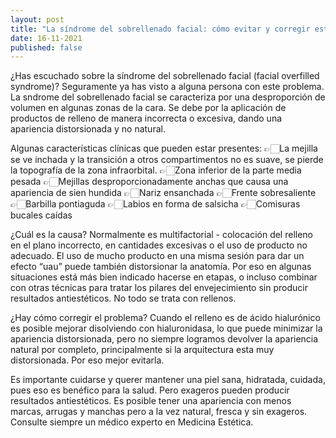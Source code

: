```yaml
---
layout: post
title: "La síndrome del sobrellenado facial: cómo evitar y corregir este problema"
date: 16-11-2021
published: false
---
```

¿Has escuchado sobre la síndrome del sobrellenado facial (facial overfilled syndrome)? Seguramente ya has visto a alguna persona con este problema. La sndrome del sobrellenado facial se caracteriza por una desproporción de volumen en algunas zonas de la cara. Se debe por la aplicación de productos de relleno de manera incorrecta o excesiva, dando una apariencia distorsionada y no natural.

Algunas características clínicas que pueden estar presentes:
👉🏻La mejilla se ve inchada y la transición a otros compartimentos no es suave, se pierde la topografía de la zona infraorbital. 
👉🏻Zona inferior de la parte media pesada
👉🏻Mejillas desproporcionadamente anchas que causa una apariencia de sien hundida
👉🏻Nariz ensanchada
👉🏻Frente sobresaliente
👉🏻Barbilla pontiaguda 
👉🏻Labios en forma de salsicha
👉🏻Comisuras bucales caídas 

¿Cuál es la causa?
Normalmente es multifactorial - colocación del relleno en el plano incorrecto, en cantidades excesivas o el uso de producto no adecuado. El uso de mucho producto en una misma sesión para dar un efecto “uau” puede también distorsionar la anatomía. Por eso en algunas situaciones está más bien indicado hacerse en etapas, o incluso combinar con otras técnicas para tratar los pilares del envejecimiento sin producir resultados antiestéticos. No todo se trata con rellenos.

¿Hay cómo corregir el problema?
Cuando el relleno es de ácido hialurónico es posible mejorar disolviendo con hialuronidasa, lo que puede minimizar la apariencia distorsionada, pero no siempre logramos devolver la apariencia natural por completo, principalmente si la arquitectura esta muy distorsionada. Por eso mejor evitarla.

Es importante cuidarse y querer mantener una piel sana, hidratada, cuidada, pues eso es benéfico para la salud. Pero exageros pueden producir resultados antiestéticos. Es posible tener una apariencia con menos marcas, arrugas y manchas pero a la vez natural, fresca y sin exageros. Consulte siempre un médico experto en Medicina Estética.
